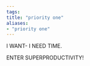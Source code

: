 ```yaml
---
tags: 
title: "priority one"
aliases:
- "priority one"
---
```


I WANT- I NEED TIME.

ENTER SUPERPRODUCTIVITY!